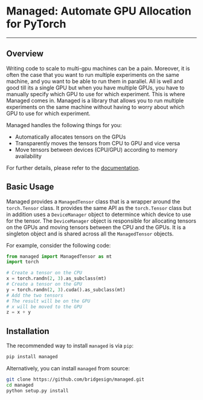 # Managed: Automate GPU Allocation for PyTorch
---
## Overview

Writing code to scale to multi-gpu machines can be a pain. Moreover, it is often the case that you want to run multiple experiments on the same machine, and you want to be able to run them in parallel. All is well and good till its a single GPU but when you have multiple GPUs, you have to manually specify which GPU to use for which experiment. This is where Managed comes in. Managed is a library that allows you to run multiple experiments on the same machine without having to worry about which GPU to use for which experiment.

Managed handles the following things for you:

- Automatically allocates tensors on the GPUs
- Transparently moves the tensors from CPU to GPU and vice versa
- Move tensors between devices (CPU/GPU) according to memory availability

For further details, please refer to the [documentation](https://bridgesign.github.io/managed/).

## Basic Usage

Managed provides a `ManagedTensor` class that is a wrapper around the `torch.Tensor` class. It provides the same API as the `torch.Tensor` class but in addition uses a `DeviceManager` object to determince which device to use for the tensor. The `DeviceManager` object is responsible for allocating tensors on the GPUs and moving tensors between the CPU and the GPUs. It is a singleton object and is shared across all the `ManagedTensor` objects.

For example, consider the following code:

```python
from managed import ManagedTensor as mt
import torch

# Create a tensor on the CPU
x = torch.randn(2, 3).as_subclass(mt)
# Create a tensor on the GPU
y = torch.randn(2, 3).cuda().as_subclass(mt)
# Add the two tensors
# The result will be on the GPU
# x will be moved to the GPU
z = x + y
```
## Installation

The recommended way to install `managed` is via `pip`:

```bash
pip install managed
```

Alternatively, you can install `managed` from source:

``` sh
git clone https://github.com/bridgesign/managed.git
cd managed
python setup.py install
```